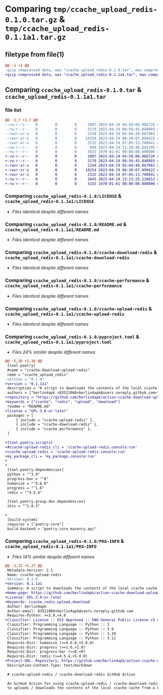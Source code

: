 # Comparing `tmp/ccache_upload_redis-0.1.0.tar.gz` & `tmp/ccache_upload_redis-0.1.1a1.tar.gz`

## filetype from file(1)

```diff
@@ -1 +1 @@
-gzip compressed data, was "ccache_upload_redis-0.1.0.tar", max compression
+gzip compressed data, was "ccache_upload_redis-0.1.1a1.tar", max compression
```

## Comparing `ccache_upload_redis-0.1.0.tar` & `ccache_upload_redis-0.1.1a1.tar`

### file list

```diff
@@ -1,7 +1,7 @@
--rw-r--r--   0        0        0     1097 2023-04-19 04:58:00.966726 ccache_upload_redis-0.1.0/LICENSE
--rw-r--r--   0        0        0     3170 2023-04-19 06:56:45.848803 ccache_upload_redis-0.1.0/README.md
--rwxr-xr-x   0        0        0     2244 2023-04-19 05:04:49.867881 ccache_upload_redis-0.1.0/ccache-download-redis
--rwxr-xr-x   0        0        0    10254 2023-04-19 06:30:07.099422 ccache_upload_redis-0.1.0/ccache-performance
--rwxr-xr-x   0        0        0     2532 2023-04-19 07:05:13.780841 ccache_upload_redis-0.1.0/ccache-upload-redis
--rw-r--r--   0        0        0      696 2023-04-19 21:20:46.645195 ccache_upload_redis-0.1.0/pyproject.toml
--rw-r--r--   0        0        0     3833 1970-01-01 00:00:00.000000 ccache_upload_redis-0.1.0/PKG-INFO
+-rw-r--r--   0        0        0     1097 2023-04-19 04:58:00.966726 ccache_upload_redis-0.1.1a1/LICENSE
+-rw-r--r--   0        0        0     3170 2023-04-19 06:56:45.848803 ccache_upload_redis-0.1.1a1/README.md
+-rwxr-xr-x   0        0        0     2244 2023-04-19 05:04:49.867881 ccache_upload_redis-0.1.1a1/ccache-download-redis
+-rwxr-xr-x   0        0        0    10254 2023-04-19 06:30:07.099422 ccache_upload_redis-0.1.1a1/ccache-performance
+-rwxr-xr-x   0        0        0     2532 2023-04-19 07:05:13.780841 ccache_upload_redis-0.1.1a1/ccache-upload-redis
+-rw-r--r--   0        0        0     1045 2023-04-19 23:13:25.120012 ccache_upload_redis-0.1.1a1/pyproject.toml
+-rw-r--r--   0        0        0     4155 1970-01-01 00:00:00.000000 ccache_upload_redis-0.1.1a1/PKG-INFO
```

### Comparing `ccache_upload_redis-0.1.0/LICENSE` & `ccache_upload_redis-0.1.1a1/LICENSE`

 * *Files identical despite different names*

### Comparing `ccache_upload_redis-0.1.0/README.md` & `ccache_upload_redis-0.1.1a1/README.md`

 * *Files identical despite different names*

### Comparing `ccache_upload_redis-0.1.0/ccache-download-redis` & `ccache_upload_redis-0.1.1a1/ccache-download-redis`

 * *Files identical despite different names*

### Comparing `ccache_upload_redis-0.1.0/ccache-performance` & `ccache_upload_redis-0.1.1a1/ccache-performance`

 * *Files identical despite different names*

### Comparing `ccache_upload_redis-0.1.0/ccache-upload-redis` & `ccache_upload_redis-0.1.1a1/ccache-upload-redis`

 * *Files identical despite different names*

### Comparing `ccache_upload_redis-0.1.0/pyproject.toml` & `ccache_upload_redis-0.1.1a1/pyproject.toml`

 * *Files 24% similar despite different names*

```diff
@@ -1,26 +1,36 @@
 [tool.poetry]
 #name = "ccache-download-upload-redis"
 name = "ccache_upload_redis"
-version = "0.1.0"
+version = "0.1.1a1"
 description = "A script to downloads the contents of the local ccache cache from a Redis remote storage."
 authors = ["berlin4apk <83521068+berlin4apk@users.noreply.github.com>"]
+repository = "https://github.com/berlin4apk/action-ccache-download-upload-redis"
+keywords = ["ccache", "redis", "upload", "download"]
 readme = "README.md"
+license = "GPL-3.0-or-later"
 packages = [
     { include = "ccache-upload-redis" },
     { include = "ccache-download-redis" },
     { include = "ccache-performance" },
 ]
 
+[tool.poetry.scripts]
+#ccache-upload-redis_cli = 'ccache-upload-redis.console:run'
+ccache-upload-redis = 'ccache-upload-redis.console:run'
+my_package_cli = 'my_package.console:run'
+
+
 [tool.poetry.dependencies]
 python = "^3.9"
 progress-bar = "^8"
 humanize = "^4.6.0"
 progress = "^1.6"
 redis = "^4.5.4"
 
 [tool.poetry.group.dev.dependencies]
 shiv = "^1.0.3"
 
+
 [build-system]
 requires = ["poetry-core"]
 build-backend = "poetry.core.masonry.api"
```

### Comparing `ccache_upload_redis-0.1.0/PKG-INFO` & `ccache_upload_redis-0.1.1a1/PKG-INFO`

 * *Files 14% similar despite different names*

```diff
@@ -1,22 +1,27 @@
 Metadata-Version: 2.1
 Name: ccache-upload-redis
-Version: 0.1.0
+Version: 0.1.1a1
 Summary: A script to downloads the contents of the local ccache cache from a Redis remote storage.
+Home-page: https://github.com/berlin4apk/action-ccache-download-upload-redis
+License: GPL-3.0-or-later
+Keywords: ccache,redis,upload,download
 Author: berlin4apk
 Author-email: 83521068+berlin4apk@users.noreply.github.com
 Requires-Python: >=3.9,<4.0
+Classifier: License :: OSI Approved :: GNU General Public License v3 or later (GPLv3+)
 Classifier: Programming Language :: Python :: 3
 Classifier: Programming Language :: Python :: 3.9
 Classifier: Programming Language :: Python :: 3.10
 Classifier: Programming Language :: Python :: 3.11
 Requires-Dist: humanize (>=4.6.0,<5.0.0)
 Requires-Dist: progress (>=1.6,<2.0)
 Requires-Dist: progress-bar (>=8,<9)
 Requires-Dist: redis (>=4.5.4,<5.0.0)
+Project-URL: Repository, https://github.com/berlin4apk/action-ccache-download-upload-redis
 Description-Content-Type: text/markdown
 
 # ccache-upload-redis / ccache-download-redis GitHub Action
 
 An GitHub Action for using ccache-upload-redis / ccache-download-redis
 to uploads / downloads the contents of the local ccache cache from a Redis remote storage.
```


